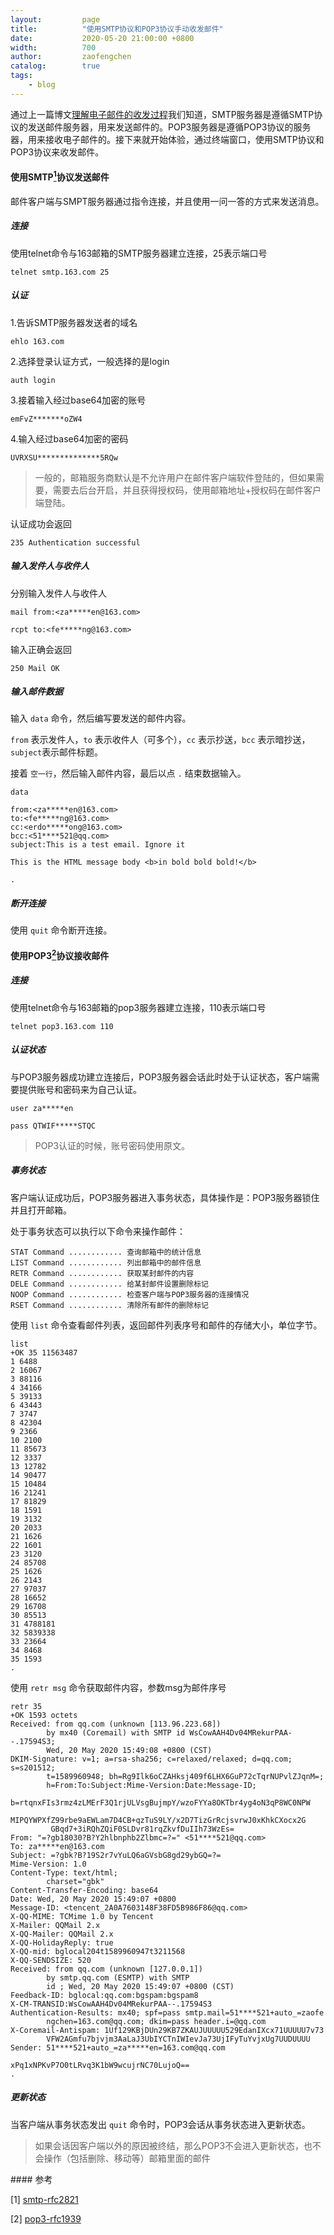 ```yaml
---
layout:         page
title:          "使用SMTP协议和POP3协议手动收发邮件"
date:           2020-05-20 21:00:00 +0800
width:          700
author:         zaofengchen
catalog:        true
tags:
    - blog
---
```


通过上一篇博文[理解电子邮件的收发过程](http://www.chenzaofeng.xyz/2020/05/11/How-to-send-and-receive-email.html)我们知道，SMTP服务器是遵循SMTP协议的发送邮件服务器，用来发送邮件的。POP3服务器是遵循POP3协议的服务器，用来接收电子邮件的。接下来就开始体验，通过终端窗口，使用SMTP协议和POP3协议来收发邮件。

#### 使用SMTP[<sup>1</sup>](#reference)协议发送邮件
邮件客户端与SMPT服务器通过指令连接，并且使用一问一答的方式来发送消息。

##### 连接
使用telnet命令与163邮箱的SMTP服务器建立连接，25表示端口号 
``` 
telnet smtp.163.com 25  
```

##### 认证
1.告诉SMTP服务器发送者的域名 
```
ehlo 163.com
```

2.选择登录认证方式，一般选择的是login
```
auth login
```

3.接着输入经过base64加密的账号
```
emFvZ*******oZW4
```

4.输入经过base64加密的密码 
```
UVRXSU**************5RQw
```


>一般的，邮箱服务商默认是不允许用户在邮件客户端软件登陆的，但如果需要，需要去后台开启，并且获得授权码，使用邮箱地址+授权码在邮件客户端登陆。

认证成功会返回 

```235 Authentication successful```


##### 输入发件人与收件人

分别输入发件人与收件人 

```
mail from:<za*****en@163.com>

rcpt to:<fe*****ng@163.com>
```

输入正确会返回 

```250 Mail OK```

##### 输入邮件数据

输入 ```data``` 命令，然后编写要发送的邮件内容。

```from``` 表示发件人，```to``` 表示收件人（可多个），```cc``` 表示抄送，```bcc``` 表示暗抄送，```subject```表示邮件标题。

接着 ```空一行```，然后输入邮件内容，最后以点 ```.``` 结束数据输入。

```
data

from:<za*****en@163.com>
to:<fe*****ng@163.com>
cc:<erdo*****ong@163.com>
bcc:<51****521@qq.com>
subject:This is a test email. Ignore it

This is the HTML message body <b>in bold bold bold!</b>

.
```

##### 断开连接

使用 ```quit``` 命令断开连接。



#### 使用POP3[<sup>2</sup>](#reference)协议接收邮件

##### 连接
使用telnet命令与163邮箱的pop3服务器建立连接，110表示端口号
```
telnet pop3.163.com 110
```

##### 认证状态
与POP3服务器成功建立连接后，POP3服务器会话此时处于认证状态，客户端需要提供账号和密码来为自己认证。


```
user za*****en

pass QTWIF*****STQC
```
> POP3认证的时候，账号密码使用原文。

##### 事务状态
客户端认证成功后，POP3服务器进入事务状态，具体操作是：POP3服务器锁住并且打开邮箱。

处于事务状态可以执行以下命令来操作邮件：

```
STAT Command ............ 查询邮箱中的统计信息
LIST Command ............ 列出邮箱中的邮件信息
RETR Command ............ 获取某封邮件的内容
DELE Command ............ 给某封邮件设置删除标记
NOOP Command ............ 检查客户端与POP3服务器的连接情况
RSET Command ............ 清除所有邮件的删除标记
```


使用 ```list``` 命令查看邮件列表，返回邮件列表序号和邮件的存储大小，单位字节。


```
list
+OK 35 11563487
1 6488
2 16067
3 88116
4 34166
5 39133
6 43443
7 3747
8 42304
9 2366
10 2100
11 85673
12 3337
13 12782
14 90477
15 10484
16 21241
17 81829
18 1591
19 3132
20 2033
21 1626
22 1601
23 3120
24 85708
25 1626
26 2143
27 97037
28 16652
29 16708
30 85513
31 4788181
32 5839338
33 23664
34 8468
35 1593
.
```


使用 ```retr msg``` 命令获取邮件内容，参数msg为邮件序号


```
retr 35
+OK 1593 octets
Received: from qq.com (unknown [113.96.223.68])
        by mx40 (Coremail) with SMTP id WsCowAAH4Dv04MRekurPAA--.17594S3;
        Wed, 20 May 2020 15:49:08 +0800 (CST)
DKIM-Signature: v=1; a=rsa-sha256; c=relaxed/relaxed; d=qq.com; s=s201512;
        t=1589960948; bh=Rg9Ilk6oCZAHksj409f6LHX6GuP72cTqrNUPvlZJqnM=;
        h=From:To:Subject:Mime-Version:Date:Message-ID;
        b=rtqnxFIs3rmz4zLMErF3Q1rjULVsgBujmpY/wzoFYYa8OKTbr4yg4oN3qP8WC0NPW
         MIPQYWPXfZ99rbe9aEWLam7D4CB+qzTuS9LY/x2D7TizGrRcjsvrwJ0xKhkCXocx2G
         GBqd7+3iRQhZQiF0SLDvr81rqZkvfDuIIh73WzEs=
From: "=?gb18030?B?Y2hlbnphb2Zlbmc=?=" <51****521@qq.com>
To: za*****en@163.com
Subject: =?gbk?B?19S2r7vYuLQ6aGVsbG8gd29ybGQ=?=
Mime-Version: 1.0
Content-Type: text/html;
        charset="gbk"
Content-Transfer-Encoding: base64
Date: Wed, 20 May 2020 15:49:07 +0800
Message-ID: <tencent_2A0A7603148F38FD5B986F86@qq.com>
X-QQ-MIME: TCMime 1.0 by Tencent
X-Mailer: QQMail 2.x
X-QQ-Mailer: QQMail 2.x
X-QQ-HolidayReply: true
X-QQ-mid: bglocal204t1589960947t3211568
X-QQ-SENDSIZE: 520
Received: from qq.com (unknown [127.0.0.1])
        by smtp.qq.com (ESMTP) with SMTP
        id ; Wed, 20 May 2020 15:49:07 +0800 (CST)
Feedback-ID: bglocal:qq.com:bgspam:bgspam8
X-CM-TRANSID:WsCowAAH4Dv04MRekurPAA--.17594S3
Authentication-Results: mx40; spf=pass smtp.mail=51****521+auto_=zaofe
        ngchen=163.com@qq.com; dkim=pass header.i=@qq.com
X-Coremail-Antispam: 1Uf129KBjDUn29KB7ZKAUJUUUUU529EdanIXcx71UUUUU7v73
        VFW2AGmfu7bjvjm3AaLaJ3UbIYCTnIWIevJa73UjIFyTuYvjxUg7UUDUUUU
Sender: 51****521+auto_=za*****en=163.com@qq.com

xPq1xNPKvP7O0tLRvq3K1bW9wcujrNC70LujoQ==
.
```


##### 更新状态 
当客户端从事务状态发出 ```quit``` 命令时，POP3会话从事务状态进入更新状态。
>如果会话因客户端以外的原因被终结，那么POP3不会进入更新状态，也不会操作（包括删除、移动等）邮箱里面的邮件


<div id="reference"></div>
#### 参考

[1] [smtp-rfc2821](https://tools.ietf.org/html/rfc2821#section-4.1)

[2] [pop3-rfc1939](https://tools.ietf.org/html/rfc1939)